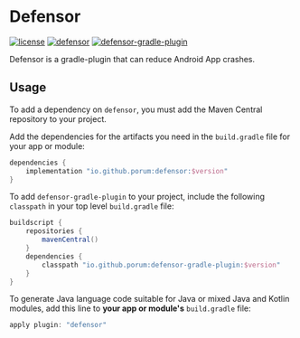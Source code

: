 # Defensor

[![license](https://img.shields.io/badge/license-Apache--2.0-brightgreen.svg)](https://www.apache.org/licenses/LICENSE-2.0)
[![defensor](https://img.shields.io/badge/defensor-1.0.8-brightgreen.svg)](https://search.maven.org/artifact/io.github.porum/defensor/1.0.8/aar)
[![defensor-gradle-plugin](https://img.shields.io/badge/defensor--gradle--plugin-1.0.8-brightgreen.svg)](https://search.maven.org/artifact/io.github.porum/defensor-gradle-plugin/1.0.8/jar)

Defensor is a gradle-plugin that can reduce Android App crashes.

## Usage

To add a dependency on `defensor`, you must add the Maven Central repository to your project.

Add the dependencies for the artifacts you need in the `build.gradle` file for your app or module:

```groovy
dependencies {
    implementation "io.github.porum:defensor:$version"
}
```

To add `defensor-gradle-plugin` to your project, include the following `classpath` in your top level `build.gradle` file:

```groovy
buildscript {
    repositories {
        mavenCentral()
    }
    dependencies {
        classpath "io.github.porum:defensor-gradle-plugin:$version"
    }
}
```

To generate Java language code suitable for Java or mixed Java and Kotlin modules, add this line to **your app or module's** `build.gradle` file:

```groovy
apply plugin: "defensor"
```

